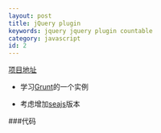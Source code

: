 ```yaml
---
layout: post
title: jQuery plugin
keywords: jquery jquery plugin countable
category: javascript
id: 2
---
```


[项目地址][]

[项目地址]: https://github.com/lichunqiang/jquery-countable

* 学习[Grunt][]的一个实例

[Grunt]: http://gruntjs.com/

* 考虑增加[seajs]版本

[seajs]: https://github.com/seajs/seajs

###代码
<div class="github-widget" data-repo="lichunqiang/jquery-countable"></div>
<!--github代码展示-->
<script type="text/javascript" src='/js/hubinfo.js'></script>